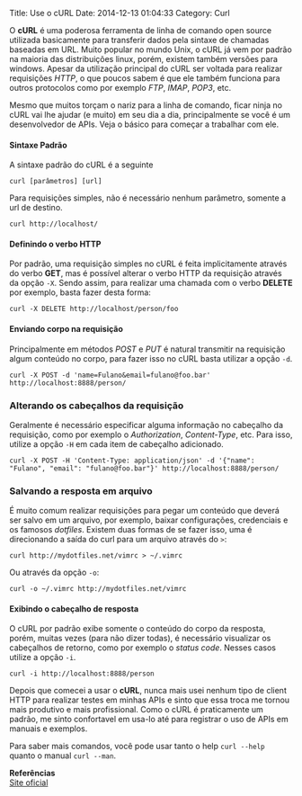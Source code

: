 Title: Use o cURL
Date: 2014-12-13 01:04:33
Category: Curl

O **cURL** é uma poderosa ferramenta de linha de comando open source utilizada basicamente para transferir dados pela sintaxe de chamadas baseadas em URL.
Muito popular no mundo Unix, o cURL já vem por padrão na maioria das distribuições linux, porém, existem também versões para windows. Apesar da utilização principal do cURL ser voltada para realizar requisições _HTTP_, o que poucos sabem é que ele também funciona para outros protocolos como por exemplo _FTP_, _IMAP_, _POP3_, etc.

<!-- more -->
Mesmo que muitos torçam o nariz para a linha de comando, ficar ninja no cURL vai lhe ajudar (e muito) em seu dia a dia, principalmente se você é um desenvolvedor de APIs.
Veja o básico para começar a trabalhar com ele.

#### Sintaxe Padrão
A sintaxe padrão do cURL é a seguinte

```
curl [parâmetros] [url]
```

Para requisições simples, não é necessário nenhum parâmetro, somente a url de destino.

```
curl http://localhost/
```

#### Definindo o verbo HTTP
Por padrão, uma requisição simples no cURL é feita implicitamente através do verbo **GET**, mas é possível alterar o verbo HTTP da requisição através da opção ``-X``. Sendo assim, para realizar uma chamada com o verbo **DELETE** por exemplo, basta fazer desta forma:

```
curl -X DELETE http://localhost/person/foo
```

#### Enviando corpo na requisição
Principalmente em métodos _POST_ e _PUT_ é natural transmitir na requisição algum conteúdo no corpo, para fazer isso no cURL basta utilizar a opção ``-d``.

```
curl -X POST -d 'name=Fulano&email=fulano@foo.bar' http://localhost:8888/person/
```

### Alterando os cabeçalhos da requisição
Geralmente é necessário especificar alguma informação no cabeçalho da requisição, como por exemplo o _Authorization_, _Content-Type_, etc. Para isso, utilize a opção ``-H`` em cada item de cabeçalho adicionado.

```
curl -X POST -H 'Content-Type: application/json' -d '{"name": "Fulano", "email": "fulano@foo.bar"}' http://localhost:8888/person/
```

### Salvando a resposta em arquivo
É muito comum realizar requisições para pegar um conteúdo que deverá ser salvo em um arquivo, por exemplo, baixar configurações, credenciais e os famosos _dotfiles_. Existem duas formas de se fazer isso, uma é direcionando a saída do curl para um arquivo através do ``>``:
```
curl http://mydotfiles.net/vimrc > ~/.vimrc
```
Ou através da opção ``-o``:
```
curl -o ~/.vimrc http://mydotfiles.net/vimrc
```

#### Exibindo o cabeçalho de resposta
O cURL por padrão exibe somente o conteúdo do corpo da resposta, porém, muitas vezes (para não dizer todas), é necessário visualizar os cabeçalhos de retorno, como por exemplo o _status code_. Nesses casos utilize a opção ``-i``.

```
curl -i http://localhost:8888/person
```

Depois que comecei a usar o **cURL**, nunca mais usei nenhum tipo de client HTTP para realizar testes em minhas APIs e sinto que essa troca me tornou mais produtivo e mais profissional.
Como o cURL é praticamente um padrão, me sinto confortavel em usa-lo até para registrar o uso de APIs em manuais e exemplos.

Para saber mais comandos, você pode usar tanto o help ``curl --help`` quanto o manual ``curl --man``.

**Referências**<br>
[Site oficial](http://curl.haxx.se/)
